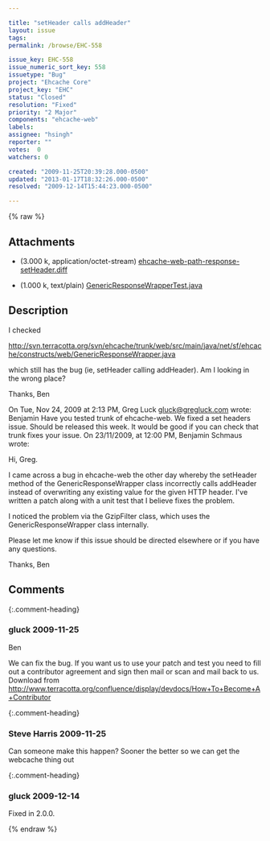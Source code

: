 ```yaml
---

title: "setHeader calls addHeader"
layout: issue
tags: 
permalink: /browse/EHC-558

issue_key: EHC-558
issue_numeric_sort_key: 558
issuetype: "Bug"
project: "Ehcache Core"
project_key: "EHC"
status: "Closed"
resolution: "Fixed"
priority: "2 Major"
components: "ehcache-web"
labels: 
assignee: "hsingh"
reporter: ""
votes:  0
watchers: 0

created: "2009-11-25T20:39:28.000-0500"
updated: "2013-01-17T18:32:26.000-0500"
resolved: "2009-12-14T15:44:23.000-0500"

---
```




{% raw %}


## Attachments

* <em></em> (3.000 k, application/octet-stream) [ehcache-web-path-response-setHeader.diff](/attachments/EHC/EHC-558/ehcache-web-path-response-setHeader.diff)

* <em></em> (1.000 k, text/plain) [GenericResponseWrapperTest.java](/attachments/EHC/EHC-558/GenericResponseWrapperTest.java)




## Description

<div markdown="1" class="description">

I checked

http://svn.terracotta.org/svn/ehcache/trunk/web/src/main/java/net/sf/ehcache/constructs/web/GenericResponseWrapper.java

which still has the bug (ie, setHeader calling addHeader).  Am I
looking in the wrong place?

Thanks,
Ben

On Tue, Nov 24, 2009 at 2:13 PM, Greg Luck <gluck@gregluck.com> wrote:
Benjamin
Have you tested trunk of ehcache-web. We fixed a set headers issue. Should
be released this week. It would be good if you can check that trunk fixes
your issue.
On 23/11/2009, at 12:00 PM, Benjamin Schmaus wrote:

Hi, Greg.

I came across a bug in ehcache-web the other day whereby the setHeader
method of the GenericResponseWrapper class incorrectly calls addHeader
instead of overwriting any existing value for the given HTTP header.
I've written a patch along with a unit test that I believe fixes the
problem.

I noticed the problem via the GzipFilter class, which uses the
GenericResponseWrapper class internally.

Please let me know if this issue should be directed elsewhere or if
you have any questions.

Thanks,
Ben

</div>

## Comments


{:.comment-heading}
### **gluck** <span class="date">2009-11-25</span>

<div markdown="1" class="comment">

Ben

We can fix the bug. If you want us to use your patch and test you need to fill out a contributor agreement and sign then mail or scan and mail back to us. Download from  http://www.terracotta.org/confluence/display/devdocs/How+To+Become+A+Contributor

</div>


{:.comment-heading}
### **Steve Harris** <span class="date">2009-11-25</span>

<div markdown="1" class="comment">

Can someone make this happen? Sooner the better so we can get the webcache thing out

</div>


{:.comment-heading}
### **gluck** <span class="date">2009-12-14</span>

<div markdown="1" class="comment">

Fixed in 2.0.0.



</div>



{% endraw %}

